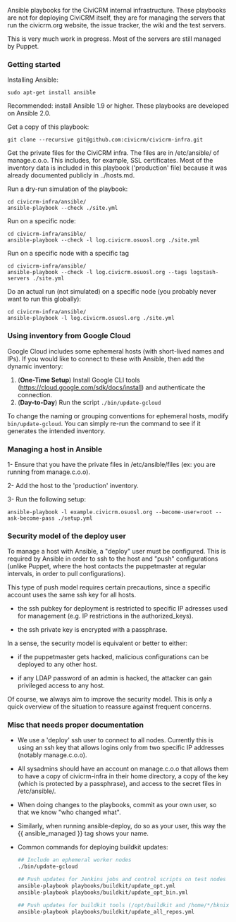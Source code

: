 Ansible playbooks for the CiviCRM internal infrastructure. These playbooks
are not for deploying CiviCRM itself, they are for managing the servers that
run the civicrm.org website, the issue tracker, the wiki and the test servers.

This is very much work in progress. Most of the servers are still managed by
Puppet.

### Getting started

Installing Ansible:

```
sudo apt-get install ansible
```

Recommended: install Ansible 1.9 or higher. These playbooks are developed on Ansible 2.0.

Get a copy of this playbook:

```
git clone --recursive git@github.com:civicrm/civicrm-infra.git
```

Get the private files for the CiviCRM infra. The files are in /etc/ansible/ of manage.c.o.o.
This includes, for example, SSL certificates. Most of the inventory data is included in this
playbook ('production' file) because it was already documented publicly in ../hosts.md.

Run a dry-run simulation of the playbook:

```
cd civicrm-infra/ansible/
ansible-playbook --check ./site.yml
```

Run on a specific node:

```
cd civicrm-infra/ansible/
ansible-playbook --check -l log.civicrm.osuosl.org ./site.yml
```

Run on a specific node with a specific tag

```
cd civicrm-infra/ansible/
ansible-playbook --check -l log.civicrm.osuosl.org --tags logstash-servers ./site.yml
```

Do an actual run (not simulated) on a specific node (you probably never want to run this globally):

```
cd civicrm-infra/ansible/
ansible-playbook -l log.civicrm.osuosl.org ./site.yml
```

### Using inventory from Google Cloud

Google Cloud includes some ephemeral hosts (with short-lived names and IPs).
If you would like to connect to these with Ansible, then add the dynamic inventory:

1. (__One-Time Setup__) Install Google CLI tools (https://cloud.google.com/sdk/docs/install) and authenticate the connection.
2. (__Day-to-Day__) Run the script `./bin/update-gcloud`

To change the naming or grouping conventions for ephemeral hosts, modify `bin/update-gcloud`. You can
simply re-run the command to see if it generates the intended inventory.

### Managing a host in Ansible

1- Ensure that you have the private files in /etc/ansible/files (ex: you are running from manage.c.o.o).

2- Add the host to the 'production' inventory.

3- Run the following setup:

```
ansible-playbook -l example.civicrm.osuosl.org --become-user=root --ask-become-pass ./setup.yml
```

### Security model of the deploy user

To manage a host with Ansible, a "deploy" user must be configured. This is
required by Ansible in order to ssh to the host and "push" configurations
(unlike Puppet, where the host contacts the puppetmaster at regular intervals,
in order to pull configurations).

This type of push model requires certain precautions, since a specific account
uses the same ssh key for all hosts.

* the ssh pubkey for deployment is restricted to specific IP adresses used for management (e.g. IP restrictions in the authorized_keys).

* the ssh private key is encrypted with a passphrase.

In a sense, the security model is equivalent or better to either:

* if the puppetmaster gets hacked, malicious configurations can be deployed to any other host.

* if any LDAP password of an admin is hacked, the attacker can gain privileged access to any host.

Of course, we always aim to improve the security model. This is only a quick overview of the situation to reassure against frequent concerns.

### Misc that needs proper documentation

* We use a 'deploy' ssh user to connect to all nodes. Currently this is using an ssh key that allows logins only from two specific IP addresses (notably manage.c.o.o).

* All sysadmins should have an account on manage.c.o.o that allows them to have a copy of civicrm-infra in their home directory, a copy of the key (which is protected by a passphrase), and access to the secret files in /etc/ansible/.

* When doing changes to the playbooks, commit as your own user, so that we know "who changed what".

* Similarly, when running ansible-deploy, do so as your user, this way the {{ ansible_managed }} tag shows your name.

* Common commands for deploying buildkit updates:

    ```bash
    ## Include an ephemeral worker nodes
    ./bin/update-gcloud

    ## Push updates for Jenkins jobs and control scripts on test nodes (/opt/buildkit)
    ansible-playbook playbooks/buildkit/update_opt.yml
    ansible-playbook playbooks/buildkit/update_opt_bin.yml

    ## Push updates for buildkit tools (/opt/buildkit and /home/*/bknix*), but _not_ system services
    ansible-playbook playbooks/buildkit/update_all_repos.yml
    ```
